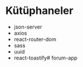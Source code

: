 # Kütüphaneler

- json-server
- axios
- react-router-dom
- sass 
- uuid
- react-toastify# forum-app
